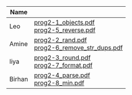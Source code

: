 | Name   |                                                              |
| ------ | ------------------------------------------------------------ |
| Leo    | [prog2-1_objects.pdf](https://github.com/leone2016/FPP_ASSIGNMENTS/blob/main/LESSON_2_DOC/prog2-1_objects.pdf)<br />[prog2-5_reverse.pdf](https://github.com/leone2016/FPP_ASSIGNMENTS/blob/main/LESSON_2_DOC/prog2-5_reverse.pdf) |
| Amine  | [prog2-2_rand.pdf](https://github.com/leone2016/FPP_ASSIGNMENTS/blob/main/LESSON_2_DOC/prog2-2_rand.pdf)<br />[prog2-6_remove_str_dups.pdf](https://github.com/leone2016/FPP_ASSIGNMENTS/blob/main/LESSON_2_DOC/prog2-6_remove_str_dups.pdf) |
| liya   | [prog2-3_round.pdf](https://github.com/leone2016/FPP_ASSIGNMENTS/blob/main/LESSON_2_DOC/prog2-3_round.pdf)<br />[prog2-7_format.pdf](https://github.com/leone2016/FPP_ASSIGNMENTS/blob/main/LESSON_2_DOC/prog2-7_format.pdf) |
| Birhan | [prog2-4_parse.pdf](https://github.com/leone2016/FPP_ASSIGNMENTS/blob/main/LESSON_2_DOC/prog2-4_parse.pdf)<br />[prog2-8_min.pdf](https://github.com/leone2016/FPP_ASSIGNMENTS/blob/main/LESSON_2_DOC/prog2-8_min.pdf) |

## 
